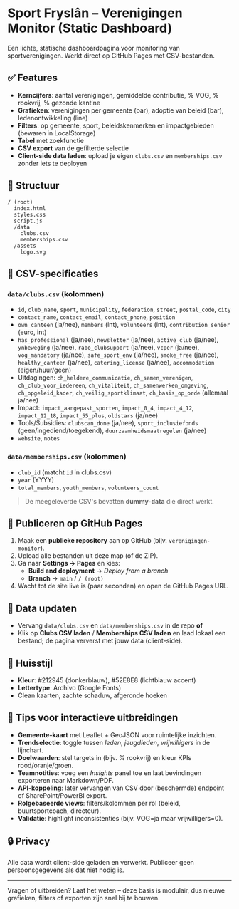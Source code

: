 
# Sport Fryslân – Verenigingen Monitor (Static Dashboard)

Een lichte, statische dashboardpagina voor monitoring van sportverenigingen. Werkt direct op GitHub Pages met CSV-bestanden.

## ✅ Features
- **Kerncijfers**: aantal verenigingen, gemiddelde contributie, % VOG, % rookvrij, % gezonde kantine
- **Grafieken**: verenigingen per gemeente (bar), adoptie van beleid (bar), ledenontwikkeling (line)
- **Filters**: op gemeente, sport, beleidskenmerken en impactgebieden (bewaren in LocalStorage)
- **Tabel** met zoekfunctie
- **CSV export** van de gefilterde selectie
- **Client-side data laden**: upload je eigen `clubs.csv` en `memberships.csv` zonder iets te deployen

## 📁 Structuur
```
/ (root)
  index.html
  styles.css
  script.js
  /data
    clubs.csv
    memberships.csv
  /assets
    logo.svg
```

## 🧩 CSV-specificaties

### `data/clubs.csv` (kolommen)
- `id`, `club_name`, `sport`, `municipality`, `federation`, `street`, `postal_code`, `city`
- `contact_name`, `contact_email`, `contact_phone`, `position`
- `own_canteen` (ja/nee), `members` (int), `volunteers` (int), `contribution_senior` (euro, int)
- `has_professional` (ja/nee), `newsletter` (ja/nee), `active_club` (ja/nee), `ynbeweging` (ja/nee), `rabo_clubsupport` (ja/nee), `vcper` (ja/nee), `vog_mandatory` (ja/nee), `safe_sport_env` (ja/nee), `smoke_free` (ja/nee), `healthy_canteen` (ja/nee), `catering_license` (ja/nee), `accommodation` (eigen/huur/geen)
- Uitdagingen: `ch_heldere_communicatie`, `ch_samen_verenigen`, `ch_club_voor_iedereen`, `ch_vitaliteit`, `ch_samenwerken_omgeving`, `ch_opgeleid_kader`, `ch_veilig_sportklimaat`, `ch_basis_op_orde` (allemaal ja/nee)
- Impact: `impact_aangepast_sporten`, `impact_0_4`, `impact_4_12`, `impact_12_18`, `impact_55_plus`, `oldstars` (ja/nee)
- Tools/Subsidies: `clubscan_done` (ja/nee), `sport_inclusiefonds` (geen/ingediend/toegekend), `duurzaamheidsmaatregelen` (ja/nee)
- `website`, `notes`

### `data/memberships.csv` (kolommen)
- `club_id` (matcht `id` in clubs.csv)
- `year` (YYYY)
- `total_members`, `youth_members`, `volunteers_count`

> De meegeleverde CSV's bevatten **dummy-data** die direct werkt.

## 🚀 Publiceren op GitHub Pages
1. Maak een **publieke repository** aan op GitHub (bijv. `verenigingen-monitor`).
2. Upload alle bestanden uit deze map (of de ZIP).
3. Ga naar **Settings → Pages** en kies:
   - **Build and deployment** → *Deploy from a branch*
   - **Branch** → `main` / `/ (root)`
4. Wacht tot de site live is (paar seconden) en open de GitHub Pages URL.

## 🔁 Data updaten
- Vervang `data/clubs.csv` en `data/memberships.csv` in de repo **of**
- Klik op **Clubs CSV laden** / **Memberships CSV laden** en laad lokaal een bestand; de pagina ververst met jouw data (client-side).

## 🎯 Huisstijl
- **Kleur**: #212945 (donkerblauw), #52E8E8 (lichtblauw accent)
- **Lettertype**: Archivo (Google Fonts)
- Clean kaarten, zachte schaduw, afgeronde hoeken

## 🧠 Tips voor interactieve uitbreidingen
- **Gemeente-kaart** met Leaflet + GeoJSON voor ruimtelijke inzichten.
- **Trendselectie**: toggle tussen *leden*, *jeugdleden*, *vrijwilligers* in de lijnchart.
- **Doelwaarden**: stel targets in (bijv. % rookvrij) en kleur KPIs rood/oranje/groen.
- **Teamnotities**: voeg een *Insights* panel toe en laat bevindingen exporteren naar Markdown/PDF.
- **API-koppeling**: later vervangen van CSV door (beschermde) endpoint of SharePoint/PowerBI export.
- **Rolgebaseerde views**: filters/kolommen per rol (beleid, buurtsportcoach, directeur).
- **Validatie**: highlight inconsistenties (bijv. VOG=ja maar vrijwilligers=0).

## 🔒 Privacy
Alle data wordt client-side geladen en verwerkt. Publiceer geen persoonsgegevens als dat niet nodig is.

---

Vragen of uitbreiden? Laat het weten – deze basis is modulair, dus nieuwe grafieken, filters of exporten zijn snel bij te bouwen.
